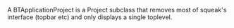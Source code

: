 A BTApplicationProject is a Project subclass that removes most of squeak's interface (topbar etc) and only displays a single toplevel.